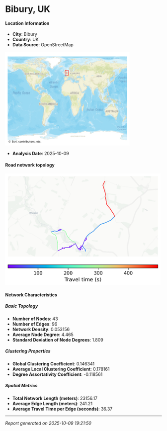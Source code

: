 # Bibury, UK

#### Location Information

- **City**: Bibury
- **Country**: UK
- **Data Source**: OpenStreetMap
<img src="Bibury_location.png" alt="Bibury Location Map" width="400" />

- **Analysis Date**: 2025-10-09

#### Road network topology

<img src="Bibury_network_map.png" alt="Bibury Road Network Map" width="500"/>

#### Network Characteristics

##### Basic Topology

- **Number of Nodes**: 43
- **Number of Edges**: 96
- **Network Density**: 0.053156
- **Average Node Degree**: 4.465
- **Standard Deviation of Node Degrees**: 1.809

##### Clustering Properties

- **Global Clustering Coefficient**: 0.146341
- **Average Local Clustering Coefficient**: 0.178161
- **Degree Assortativity Coefficient**: -0.118561

##### Spatial Metrics

- **Total Network Length (meters)**: 23156.17
- **Average Edge Length (meters)**: 241.21
- **Average Travel Time per Edge (seconds)**: 36.37

---
*Report generated on 2025-10-09 19:21:50*
